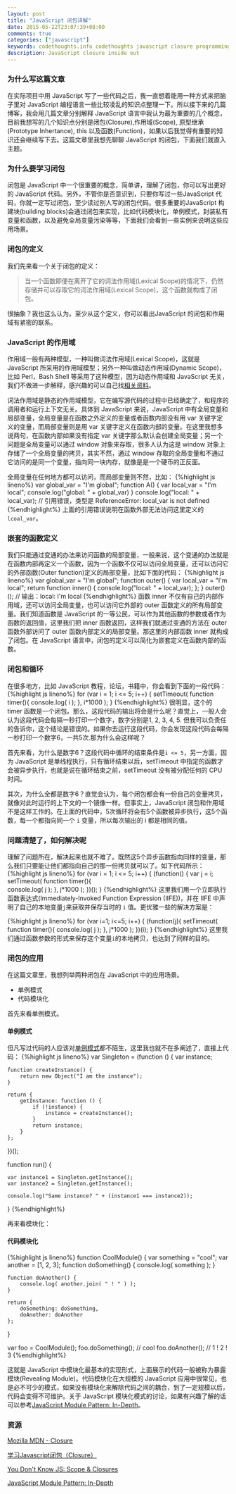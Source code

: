```yaml
---
layout: post
title: "JavaScript 闭包详解"
date: 2015-05-22T23:07:39+08:00
comments: true
categories: ["javascript"]
keywords: codethoughts.info codethoughts javascript closure programming language scope 闭包 作用域
description: JavaScript closure inside out
---
```


### 为什么写这篇文章
在实际项目中用 JavaScript 写了一些代码之后，我一直想着能用一种方式来把脑子里对 JavaScript 编程语言一些比较凌乱的知识点整理一下。所以接下来的几篇博客，我会用几篇文章分别解释 JavaScript 语言中我认为最为重要的几个概念，目前我想写的几个知识点分别是闭包(Closure),作用域(Scope), 原型继承(Prototype Inhertance), this 以及函数(Function)，如果以后我觉得有重要的知识还会继续写下去。这篇文章里我想先聊聊 JavaScript 的闭包，下面我们就直入主题。 

### 为什么要学习闭包
闭包是 JavaScript 中一个很重要的概念，简单讲，理解了闭包，你可以写出更好的 JavaScript 代码。另外，不管你是否意识到，只要你写过一些JavaScript 代码，你就一定写过闭包，至少读过别人写的闭包代码。很多重要的JavaScript 构建块(building blocks)会通过闭包来实现，比如代码模块化，单例模式，封装私有变量和函数，以及避免全局变量污染等等，下面我们会看到一些实例来说明这些应用场景。

### 闭包的定义
我们先来看一个关于闭包的定义：

> 当一个函数即便在离开了它的词法作用域(Lexical Scope)的情况下，仍然存储并可以存取它的词法作用域(Lexical Scope)，这个函数就构成了闭包。

很抽象？我也这么认为。至少从这个定义，你可以看出JavaScript 的闭包和作用域有紧密的联系。

### JavaScript 的作用域
作用域一般有两种模型，一种叫做词法作用域(Lexical Scope)，这就是 JavaScript 所采用的作用域模型；另外一种叫做动态作用域(Dynamic Scope)，比如 Perl，Bash Shell 等采用了这种模型，因为动态作用域和 JavaScript 无关，我们不做进一步解释，感兴趣的可以自己找[相关资料](http://en.wikipedia.org/wiki/Scope_(computer_science))。

词法作用域是静态的作用域模型，它在编写源代码的过程中已经确定了，和程序的调用者和运行上下文无关。具体到 JavaScript 来说，JavaScript 中有全局变量和局部变量，全局变量是在函数之外定义的变量或者函数内部没有用 var 关键字定义的变量，而局部变量则是用 var 关键字定义在函数内部的变量。在这里我想多说两句，在函数内部如果没有指定 var 关键字那么默认会创建全局变量；另一个问题是全局变量可以通过 window 对象来存取，很多人认为这是 window 对象上存储了一个全局变量的拷贝，其实不然，通过 window 存取的全局变量和不通过它访问的是同一个变量，指向同一块内存，就像是是一个硬币的正反面。

全局变量在任何地方都可以访问，而局部变量则不然，比如：
{%highlight js lineno%}
var global_var = "I'm global";
function A() {
    var local_var = "I'm local";
    console.log("global: " + global_var)
}
console.log("local: " + local_var); // 引用错误，类型是 ReferenceError: local_var is not defined
{%endhighlight%}
上面的引用错误说明在函数外部无法访问这里定义的`lcoal_var`。

### 嵌套的函数定义
我们只能通过变通的办法来访问函数的局部变量，一般来说，这个变通的办法就是在函数内部再定义一个函数，因为一个函数不仅可以访问全局变量，还可以访问它的外部函数(Outer function)定义的局部变量，比如下面的代码：
{%highlight js lineno%}
var global_var = "I'm global";
function outer() {
    var local_var = "I'm local";
    return function inner() {
        console.log("local: " + local_var);
    }; 
}
outer()(); // 输出：local: I'm local
{%endhighlight%}
函数 inner 不仅有自己的内部作用域，还可以访问全局变量，也可以访问它外部的 outer 函数定义的所有局部变量。我们知道函数是 JavaScript 的一等公民，可以作为其他函数的参数或者作为函数的返回值，这里我们把 inner 函数返回，这样我们就通过变通的方法在 outer 函数外部访问了 outer 函数内部定义的局部变量。那这里的内部函数 inner 就构成了闭包。在 JavaScript 语言中，闭包的定义可以简化为嵌套定义在函数内部的函数。

### 闭包和循环
在很多地方，比如 JavaScript 教程，论坛，书籍中，你会看到下面的一段代码：
{%highlight js lineno%}
for (var i = 1; i <= 5; i++) {
    setTimeout( function timer(){        console.log( i );    }, i*1000 );}
{%endhighlight%}
很明显，这个的 timer 函数是一个闭包。那么，这段代码的输出将会是什么呢？直觉上，一般人会认为这段代码会每隔一秒打印一个数字，数字分别是1, 2, 3, 4, 5. 但我可以负责任的告诉你，这个结论是错误的。如果你去运行这段代码，你会发现这段代码会每隔一秒打印一个数字6，一共5次.那为什么会这样呢？

首先来看，为什么是数字6？这段代码中循环的结束条件是`i <= 5`，另一方面，因为 JavaScript 是单线程执行，只有循环结束以后，setTimeout 中指定的函数才会被异步执行，也就是说在循环结束之前，setTimeout 没有被分配任何的 CPU 时间。

其次，为什么全都是数字6？直觉会认为，每个闭包都会有一份自己的变量拷贝，就像对此时运行的上下文的一个镜像一样。但事实上，JavaScript 闭包和作用域不是这样工作的。在上面的代码中，5次循环将会有5个函数被异步执行，这5个函数，每一个都指向同一个 `i` 变量，所以每次输出的 i 都是相同的值。

### 问题清楚了，如何解决呢
理解了问题所在，解决起来也就不难了。既然这5个异步函数指向同样的变量，那么我们只要能让他们都指向自己的那一份拷贝就可以了。如下代码所示：
{%highlight js lineno%}
for (var i = 1; i <= 5; i++) {
    (function() {
        var j = i;
        setTimeout( function timer(){                console.log( j );        }, j*1000 );    })();}
{%endhighlight%}
这里我们用一个立即执行函数表达式(Immediately-Invoked Function Expression (IIFE))，并在 IIFE 中声明了自己的本地变量`j`来获取并保存当时的 `i` 值。更优雅一些的解决方案是：

{%highlight js lineno%}
for (var i=1; i<=5; i++) {
    (function(j){        setTimeout( function timer(){            console.log( j );        }, j*1000 );    })(i);}
{%endhighlight%}
这里我们通过函数参数的形式来保存这个变量`i`的本地拷贝，也达到了同样的目的。

### 闭包的应用
在这篇文章里，我想列举两种闭包在 JavaScript 中的应用场景。

* 单例模式
* 代码模块化

首先来看单例模式。

#### 单例模式
但凡写过代码的人应该对[单例模式](http://en.wikipedia.org/wiki/Singleton_pattern)都不陌生，这里我也就不在多阐述了，直接上代码：
{%highlight js lineno%}
var Singleton = (function () {
    var instance;

    function createInstance() {
        return new Object("I am the instance");
    }
 
    return {
        getInstance: function () {
            if (!instance) {
                instance = createInstance();
            }
            return instance;
        }
    };
})();
 
function run() {
 
    var instance1 = Singleton.getInstance();
    var instance2 = Singleton.getInstance();
 
    console.log("Same instance? " + (instance1 === instance2));  
}
{%endhighlight%}

再来看模块化：

#### 代码模块化
{%highlight js lineno%}
function CoolModule() {
	var something = "cool";
	var another = [1, 2, 3];
	function doSomething() {
		console.log( something );
	}

	function doAnother() {
		console.log( another.join( " ! " ) );
	}

	return {
		doSomething: doSomething,
		doAnother: doAnother
	};
}

var foo = CoolModule();
foo.doSomething(); // cool
foo.doAnother(); // 1 ! 2 ! 3
{%endhighlight%}

这就是 JavaScript 中模块化最基本的实现形式，上面展示的代码一般被称为暴露模块(Revealing Module)。代码模块化在大规模的 JavaScript 应用中很常见，也是必不可少的模式，如果没有模块化来解除代码之间的耦合，到了一定规模以后，代码会变得不可维护。关于 JavaScript 模块化模式的讨论，如果有兴趣了解的话可以参考[JavaScript Module Pattern: In-Depth](http://www.adequatelygood.com/JavaScript-Module-Pattern-In-Depth.html)。

### 资源
[Mozilla MDN - Closure](https://developer.mozilla.org/zh-CN/docs/Web/JavaScript/Closures)

[学习Javascript闭包（Closure）](http://www.ruanyifeng.com/blog/2009/08/learning_javascript_closures.html)

[You Don't Know JS: Scope & Closures](https://github.com/getify/You-Dont-Know-JS/blob/master/scope%20&%20closures/ch5.md)

[JavaScript Module Pattern: In-Depth](http://www.adequatelygood.com/JavaScript-Module-Pattern-In-Depth.html)